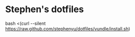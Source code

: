 Stephen's dotfiles
========



bash <(curl --silent https://raw.github.com/stephenyu/dotfiles/vundle/install.sh)
